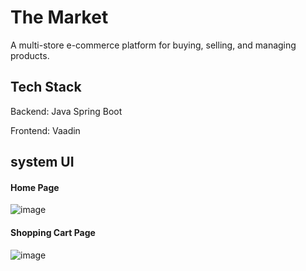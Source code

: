 # The Market

A multi-store e-commerce platform for buying, selling, and managing products. 

## Tech Stack
Backend: Java Spring Boot

Frontend: Vaadin


## system UI
#### Home Page
![image](https://github.com/user-attachments/assets/784dd6ea-824e-4498-8dc7-cf98707f82bb)

#### Shopping Cart Page
![image](https://github.com/user-attachments/assets/89b078d3-2ca6-479f-887c-6e8bb5a0402a)
